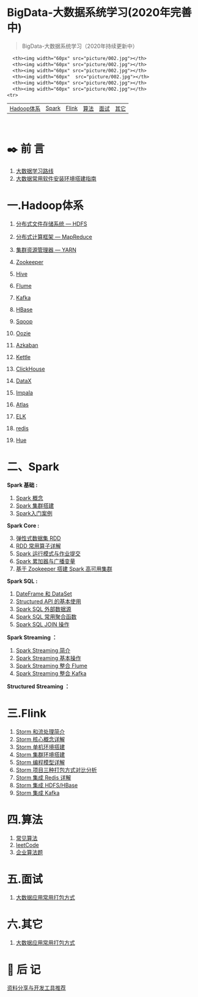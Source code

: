 # BigData-大数据系统学习(2020年完善中)

> BigData-大数据系统学习（2020年持续更新中）

<table>
    <tr align="center">
    
      <th><img width="60px" src="picture/002.jpg"></th>
      <th><img width="60px" src="picture/002.jpg"></th>
      <th><img width="60px" src="picture/002.jpg"></th>
      <th><img width="60px"  src="picture/002.jpg"></th>
      <th><img width="60px" src="picture/002.jpg"></th>
      <th><img width="60px" src="picture/002.jpg"></th>
    <tr>
  <td align="center"><a href="https://github.com/bigdata2018/BigData#%E4%BA%8Chadoop%E4%BD%93%E7%B3%BB">Hadoop体系</a></td>
  <td align="center"><a href="https://github.com/bigdata2018/BigData/blob/master/README.md#%E4%B8%89spark">Spark</a></td>
  <td align="center"><a href="# 四.Flink">Flink</a></td>
  <td align="center"><a href="https://github.com/bigdata2018/BigData/tree/master#%E4%BA%94%E7%AE%97%E6%B3%95">算法</a></td>
  <td align="center"><a href="# 六.面试">面试</a></td>
  <td align="center"><a href="# 七.其它">其它</a></td>
</table>


<br/>

# :black_nib: 前  言

1. [大数据学习路线](#)    
2. [大数据常用软件安装环境搭建指南](https://github.com/bigdata2018/BigData/blob/master/notes/%E5%A4%A7%E6%95%B0%E6%8D%AE%E8%BD%AF%E4%BB%B6%E5%AE%89%E8%A3%85%E5%8F%8A%E7%8E%AF%E5%A2%83%E6%90%AD%E5%BB%BA.md)

# 

# 一.Hadoop体系

1. [分布式文件存储系统 — HDFS](#)

2. [分布式计算框架 — MapReduce](#)

3. [集群资源管理器 — YARN](#)

4. [Zookeeper](#)

5. [Hive](https://github.com/heibaiying/BigData-Notes/blob/master/notes/Hive常用DDL操作.md)

6. [Flume](https://github.com/heibaiying/BigData-Notes/blob/master/notes/Hive分区表和分桶表.md)

7. [Kafka](https://github.com/heibaiying/BigData-Notes/blob/master/notes/Hive视图和索引.md)

8. [HBase](https://github.com/heibaiying/BigData-Notes/blob/master/notes/Hive常用DML操作.md)

9. [Sqoop](https://github.com/heibaiying/BigData-Notes/blob/master/notes/Hive数据查询详解.md)

10. [Oozie](https://github.com/321cto/Java-for-Algorithms/blob/master/note/%E7%AE%97%E6%B3%95001.md#01%E5%AD%97%E7%AC%A6%E7%BB%9F%E8%AE%A1)

11. [Azkaban](https://github.com/321cto/Java-for-Algorithms/blob/master/note/%E7%AE%97%E6%B3%95001.md#02%E5%86%92%E6%B3%A1%E6%8E%92%E5%BA%8F)

12. [Kettle](https://github.com/heibaiying/BigData-Notes/blob/master/notes/HiveCLI和Beeline命令行的基本使用.md)

13. [ClickHouse](https://github.com/heibaiying/BigData-Notes/blob/master/notes/Hive常用DDL操作.md)

14. [DataX](https://github.com/heibaiying/BigData-Notes/blob/master/notes/Hive分区表和分桶表.md)

15. [Impala](https://github.com/heibaiying/BigData-Notes/blob/master/notes/Hive视图和索引.md)

16. [Atlas](https://github.com/heibaiying/BigData-Notes/blob/master/notes/Hive常用DML操作.md)

17. [ELK](https://github.com/heibaiying/BigData-Notes/blob/master/notes/Hive数据查询详解.md)

18. [redis](https://github.com/heibaiying/BigData-Notes/blob/master/notes/Hive数据查询详解.md)

19. [Hue](https://github.com/heibaiying/BigData-Notes/blob/master/notes/Hive数据查询详解.md)

    

# 二、Spark

**Spark 基础 :**

1. [Spark 概念](https://github.com/bigdata2018/BigData/blob/master/notes/Spark%20%E6%A6%82%E5%BF%B5.md)
2. [Spark 集群搭建](https://github.com/heibaiying/BigData-Notes/blob/master/notes/installation/Spark开发环境搭建.md)
3. [Spark入门案例](https://github.com/heibaiying/BigData-Notes/blob/master/notes/Spark_RDD.md)

**Spark Core :**

3. [弹性式数据集 RDD](https://github.com/heibaiying/BigData-Notes/blob/master/notes/Spark_RDD.md)
4. [RDD 常用算子详解](https://github.com/heibaiying/BigData-Notes/blob/master/notes/Spark_Transformation和Action算子.md)
5. [Spark 运行模式与作业提交](https://github.com/heibaiying/BigData-Notes/blob/master/notes/Spark部署模式与作业提交.md)
6. [Spark 累加器与广播变量](https://github.com/heibaiying/BigData-Notes/blob/master/notes/Spark累加器与广播变量.md)
7. [基于 Zookeeper 搭建 Spark 高可用集群](https://github.com/heibaiying/BigData-Notes/blob/master/notes/installation/Spark集群环境搭建.md)

**Spark SQL :**

1. [DateFrame 和 DataSet ](https://github.com/heibaiying/BigData-Notes/blob/master/notes/SparkSQL_Dataset和DataFrame简介.md)
2. [Structured API 的基本使用](https://github.com/heibaiying/BigData-Notes/blob/master/notes/Spark_Structured_API的基本使用.md)
3. [Spark SQL 外部数据源](https://github.com/heibaiying/BigData-Notes/blob/master/notes/SparkSQL外部数据源.md)
4. [Spark SQL 常用聚合函数](https://github.com/heibaiying/BigData-Notes/blob/master/notes/SparkSQL常用聚合函数.md)
5. [Spark SQL JOIN 操作](https://github.com/heibaiying/BigData-Notes/blob/master/notes/SparkSQL联结操作.md)

**Spark Streaming ：**

1. [Spark Streaming 简介](https://github.com/heibaiying/BigData-Notes/blob/master/notes/Spark_Streaming与流处理.md)
2. [Spark Streaming 基本操作](https://github.com/heibaiying/BigData-Notes/blob/master/notes/Spark_Streaming基本操作.md)
3. [Spark Streaming 整合 Flume](https://github.com/heibaiying/BigData-Notes/blob/master/notes/Spark_Streaming整合Flume.md)
4. [Spark Streaming 整合 Kafka](https://github.com/heibaiying/BigData-Notes/blob/master/notes/Spark_Streaming整合Kafka.md)

**Structured Streaming ：**

# 三.Flink

1. [Storm 和流处理简介](https://github.com/heibaiying/BigData-Notes/blob/master/notes/Storm和流处理简介.md)
2. [Storm 核心概念详解](https://github.com/heibaiying/BigData-Notes/blob/master/notes/Storm核心概念详解.md)
3. [Storm 单机环境搭建](https://github.com/heibaiying/BigData-Notes/blob/master/notes/installation/Storm单机环境搭建.md)
4. [Storm 集群环境搭建](https://github.com/heibaiying/BigData-Notes/blob/master/notes/installation/Storm集群环境搭建.md)
5. [Storm 编程模型详解](https://github.com/heibaiying/BigData-Notes/blob/master/notes/Storm编程模型详解.md)
6. [Storm 项目三种打包方式对比分析](https://github.com/heibaiying/BigData-Notes/blob/master/notes/Storm三种打包方式对比分析.md)
7. [Storm 集成 Redis 详解](https://github.com/heibaiying/BigData-Notes/blob/master/notes/Storm集成Redis详解.md)
8. [Storm 集成 HDFS/HBase](https://github.com/heibaiying/BigData-Notes/blob/master/notes/Storm集成HBase和HDFS.md)
9. [Storm 集成 Kafka](https://github.com/heibaiying/BigData-Notes/blob/master/notes/Storm集成Kakfa.md)




# 四.算法

1. [常见算法](https://github.com/bigdata2018/BigData/blob/master/Algorithm-notes/%E5%B8%B8%E8%A7%81%E7%AE%97%E6%B3%95.md) 
2. [leetCode](https://github.com/heibaiying/BigData-Notes/blob/master/notes/大数据应用常用打包方式.md) 
3. [企业算法题](https://github.com/heibaiying/BigData-Notes/blob/master/notes/大数据应用常用打包方式.md) 



# 五.面试

1. [大数据应用常用打包方式](https://github.com/heibaiying/BigData-Notes/blob/master/notes/大数据应用常用打包方式.md)



# 六.其它

1. [大数据应用常用打包方式](https://github.com/heibaiying/BigData-Notes/blob/master/notes/大数据应用常用打包方式.md)





# :bookmark_tabs: 后  记

[资料分享与开发工具推荐](https://github.com/heibaiying/BigData-Notes/blob/master/notes/资料分享与工具推荐.md)
